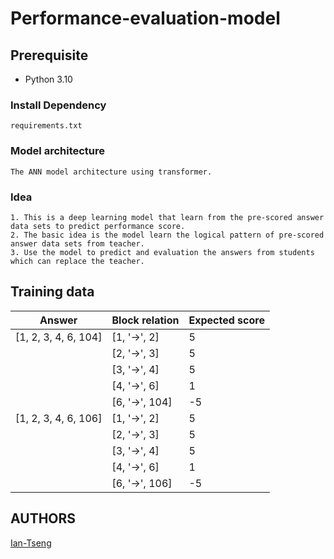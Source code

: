 # Performance-evaluation-model


## Prerequisite
- Python 3.10

### Install Dependency
```
requirements.txt
```
### Model architecture
```
The ANN model architecture using transformer.
```

### Idea 
```
1. This is a deep learning model that learn from the pre-scored answer data sets to predict performance score.
2. The basic idea is the model learn the logical pattern of pre-scored answer data sets from teacher.
3. Use the model to predict and evaluation the answers from students which can replace the teacher.

```

## Training data

| Answer               | Block relation | Expected score |
|----------------------|----------------|----------------|
| [1, 2, 3, 4, 6, 104] | [1, '->', 2]   | 5              |
|                      | [2, '->', 3]   | 5              |
|                      | [3, '->', 4]   | 5              |
|                      | [4, '->', 6]   | 1              |
|                      | [6, '->', 104] | -5             |
| [1, 2, 3, 4, 6, 106] | [1, '->', 2]   | 5              |
|                      | [2, '->', 3]   | 5              |
|                      | [3, '->', 4]   | 5              |
|                      | [4, '->', 6]   | 1              |
|                      | [6, '->', 106] | -5             |

## AUTHORS
[Ian-Tseng](https://github.com/Ian-Tseng/)

